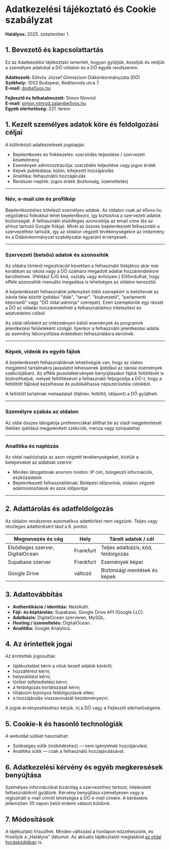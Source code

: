 # Adatkezelési tájékoztató és Cookie szabályzat

**Hatályos:** 2025. szeptember 1.

## 1. Bevezető és kapcsolattartás

Ez az Adatkezelési tájékoztató ismerteti, hogyan gyűjtjük, kezeljük és védjük a személyes adatokat a DÖ-oldalon és a DÖ egyéb rendszerein.

**Adatkezelő:** Eötvös József Gimnázium Diákönkormányzata (DÖ)  
**Székhely:** 1053 Budapest, Reáltanoda utca 7.  
**E-mail:** do@e5vos.hu

**Fejlesztő és felhatalmozott:** Simon Nimród  
**E-mail:** simon.nimrod.zalan@e5vos.hu  
**Egyéb elérhetőség:** 221. terem

## 1. Kezelt személyes adatok köre és feldolgozási céljai

A különböző adatkezelések jogalapjai:

- Bejelentkezés és fiókkezelés: szerződés teljesítése / szervezeti követelmény
- Események adminisztrációja: szerződés teljesítése vagy jogos érdek
- Képek publikálása: külön, kifejezett hozzájárulás
- Analitika: felhasználói hozzájárulás
- Rendszer-naplók: jogos érdek (biztonság, üzemeltetés)

---

### Név, e-mail cím és profilkép

Bejelentkezéshez kötelező személyes adatok. Az oldalon csak az e5vos.hu végződésű fiókokkal lehet bejelentkezni, így biztosítva a szervezeti adatok biztonságát. A felhasználó elsődleges azonosítója az email címe (és az ahhoz tartozó Google fiókja). Mivel az összes bejelentkezett felhasználó a szervezethez tartozik, így az oldalon végzett tevékenységekre az intézmény és a Diákönkormányzat szabályzatai egyaránt érvényesek.

---

### Szervezeti (belsős) adatok és azonosítók

Az oldalra történő regisztrációt követően a felhasználó fiókjához akár már korábban az iskola vagy a DÖ számára megadott adatiai hozzárendelésre kerülhetnek. (Például EJG kód, osztály vagy évfolyam.) Előfordulhat, hogy efféle azonosítók manuális megadása is lehetséges az oldalon keresztül.

A bejelentkezett felhasználók jellemzően több szerepkört is betöltenek az iskola falai között (például "diák", "tanár", "klubvezető", "parlamenti képviselő" vagy "DÖ oldal adminja" szerepet). Ezen szerepkörök egy részét a DÖ az oldalán hozzárendelheti a felhasználókhoz hitelesítési és adatvédelmi célból.

Az oldal időnként az intézményen belüli események és porgramok jelentkezési felületeként szolgál. Ilyenkor a felhasználó jelentkezési adatai az esemény lebonyolítása érdekében felhasználásra kerülnek.

---

### Képek, videók és egyéb fájlok

A bejelentkezett felhasználóknak lehetőségük van, hogy az olalon megjelenő tartalmakra javaslatot tehessenek (például az iskolai események szekciójában). Az efféle javaslatkérvények benyújtásakor fájlok feltöltését is biztosíthatjuk, melyek feltöltésével a felhasználó feljogosítja a DÖ-t, hogy a feltöltött fájlokat kezelhesse és publikálhassa népszerűsítési célokból.

A feltötött tartalmak metaadatait (fájlnév, feltöltő, időpont) a DÖ gyűjtheti.

---

### Személyre szabás az oldalon

Az oldal összes látogatója preferenciákat állíthat be az oladl megjelenítését illetően (például megjelenített szekciók, menza vagy színpaletta).

---

### Analitika és naplózás

Az oldal naplózhatja az azon végzett tevékenységeket, köztük a belépéseket az alábbiak szerint:

- Minden látogatónak anomim módon: IP cím, böngésző információk, eszközadatok
- Bejelentkezett felhasználóknak: Belépési időpontok, oldalon végzett adatmódosítások és azok időpontjai

---

## 2. Adattárolás és adatfeldolgozás

Az oldalon rendszeres automatikus adattörlést nem végzünk. Teljes vagy részleges adattörlésért lásd a 6. pontot.

| Megnevezés és cég                | Hely      | Tárolt adatok / cél                |
| -------------------------------- | --------- | ---------------------------------- |
| Elsődleges szerver, DigitalOcean | Frankfurt | Teljes adatbázis, kód, feldolgozás |
| Supabase szerver                 | Frankfurt | Események képei                    |
| Google Drive                     | változó   | Biztonsági mentések és képek       |

## 3. Adattovábbítás

- **Authentikáció / identitás:** NextAuth.
- **Fájl- és képtárolás:** Supabase, Google Drive API (Google LLC).
- **Adatbázis:** DigitalOcean szerveren, MySQL.
- **Hosting / üzemeltetés:** DigitalOcean.
- **Analitika:** Google Analytics.

## 4. Az érintettek jogai

Az érintettek jogosultak:

- tájékoztatást kérni a róluk kezelt adatok köréről;
- hozzáférést kérni;
- helyesbítést kérni;
- törlést (elfeledtetés) kérni;
- a feldolgozás korlátozását kérni;
- tiltakozni bizonyos feldolgozások ellen;
- a hozzájárulás visszavonását kezdeményezni.

A jogok érvényesítéséhez kérjük, írj a DÖ vagy a Fejlesztő elérhetőségeire.

## 5. Cookie-k és hasonló technológiák

A weboldal sütiket használhat:

- Szükséges sütik (működéshez) — nem igényelnek hozzájárulást.
- Analitika sütik — csak a felhasználó hozzájárulásával.

## 6. Adatkezelési kérvény és egyéb megkeresések benyújtása

Személyes információkat kizárólag a szervezethez tartozó, hitelesített felhasználókról gyűjtünk. Kérvény benyújtása személyesen vagy a regisztrált e-mail címről lehetséges a DÖ e-mail címére. A kérésekre jellemzően 30 napon belül érdemi választ küldünk.

## 7. Módosítások

A tájékoztató frissülhet. Minden változást a honlapon közzéteszünk, és frissítjük a „Hatályos” dátumot. Az aktuális tájékoztatót megtalálod [az oldal forráskódjában](https://github.com/e5vos/e5vosdo-snimrod/blob/master/SECURITY.md) is.
